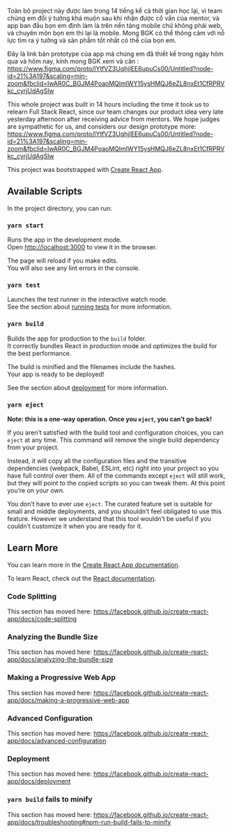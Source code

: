 
Toàn bộ project này được làm trong 14 tiếng kể cả thời gian học lại, vì team chúng em đổi ý tưởng khá muộn sau khi nhận được cố vấn của mentor, và app ban đầu bọn em định làm là trên nền tảng mobile chứ không phải web, và chuyên môn bọn em thì lại là mobile. Mong BGK có thể thông cảm với nỗ lực tìm ra ý tưởng và sản phẩm tốt nhất có thể của bọn em.

Đây là link bản prototype của app mà chúng em đã thiết kế trong ngày hôm qua và hôm nay, kính mong BGK xem và cân : https://www.figma.com/proto/lYtfVZ3UqhjIEE6upuCs00/Untitled?node-id=21%3A197&scaling=min-zoom&fbclid=IwAR0C_BGJM4PoaoMQlmIWY15ysHMQJ6eZL8nxEt1CfRPRVkc_cyrjUdAgSlw

This whole project was built in 14 hours including the time it took us to relearn Full Stack React, since our team changes our product idea very late yesterday afternoon after receiving advice from mentors. We hope judges are sympathetic for us, and considers our design prototype more: https://www.figma.com/proto/lYtfVZ3UqhjIEE6upuCs00/Untitled?node-id=21%3A197&scaling=min-zoom&fbclid=IwAR0C_BGJM4PoaoMQlmIWY15ysHMQJ6eZL8nxEt1CfRPRVkc_cyrjUdAgSlw

This project was bootstrapped with [Create React App](https://github.com/facebook/create-react-app).

## Available Scripts

In the project directory, you can run:

### `yarn start`

Runs the app in the development mode.<br />
Open [http://localhost:3000](http://localhost:3000) to view it in the browser.

The page will reload if you make edits.<br />
You will also see any lint errors in the console.

### `yarn test`

Launches the test runner in the interactive watch mode.<br />
See the section about [running tests](https://facebook.github.io/create-react-app/docs/running-tests) for more information.

### `yarn build`

Builds the app for production to the `build` folder.<br />
It correctly bundles React in production mode and optimizes the build for the best performance.

The build is minified and the filenames include the hashes.<br />
Your app is ready to be deployed!

See the section about [deployment](https://facebook.github.io/create-react-app/docs/deployment) for more information.

### `yarn eject`

**Note: this is a one-way operation. Once you `eject`, you can’t go back!**

If you aren’t satisfied with the build tool and configuration choices, you can `eject` at any time. This command will remove the single build dependency from your project.

Instead, it will copy all the configuration files and the transitive dependencies (webpack, Babel, ESLint, etc) right into your project so you have full control over them. All of the commands except `eject` will still work, but they will point to the copied scripts so you can tweak them. At this point you’re on your own.

You don’t have to ever use `eject`. The curated feature set is suitable for small and middle deployments, and you shouldn’t feel obligated to use this feature. However we understand that this tool wouldn’t be useful if you couldn’t customize it when you are ready for it.

## Learn More

You can learn more in the [Create React App documentation](https://facebook.github.io/create-react-app/docs/getting-started).

To learn React, check out the [React documentation](https://reactjs.org/).

### Code Splitting

This section has moved here: https://facebook.github.io/create-react-app/docs/code-splitting

### Analyzing the Bundle Size

This section has moved here: https://facebook.github.io/create-react-app/docs/analyzing-the-bundle-size

### Making a Progressive Web App

This section has moved here: https://facebook.github.io/create-react-app/docs/making-a-progressive-web-app

### Advanced Configuration

This section has moved here: https://facebook.github.io/create-react-app/docs/advanced-configuration

### Deployment

This section has moved here: https://facebook.github.io/create-react-app/docs/deployment

### `yarn build` fails to minify

This section has moved here: https://facebook.github.io/create-react-app/docs/troubleshooting#npm-run-build-fails-to-minify
